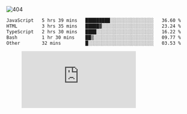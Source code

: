 ![404](https://user-images.githubusercontent.com/378023/89412096-6f759d80-d761-11ea-8c57-84b30ef3f2b1.png)
<!--START_SECTION:waka-->

```txt
JavaScript   5 hrs 39 mins   █████████░░░░░░░░░░░░░░░░   36.60 %
HTML         3 hrs 35 mins   █████▓░░░░░░░░░░░░░░░░░░░   23.24 %
TypeScript   2 hrs 30 mins   ████░░░░░░░░░░░░░░░░░░░░░   16.22 %
Bash         1 hr 30 mins    ██▒░░░░░░░░░░░░░░░░░░░░░░   09.77 %
Other        32 mins         █░░░░░░░░░░░░░░░░░░░░░░░░   03.53 %
```

<!--END_SECTION:waka-->
<figure><embed src="https://wakatime.com/share/@018b853e-267a-435d-a858-33e2b098b9d7/f3c3aa68-553a-4373-a9f9-2d456f62f780.svg"></embed></figure>
